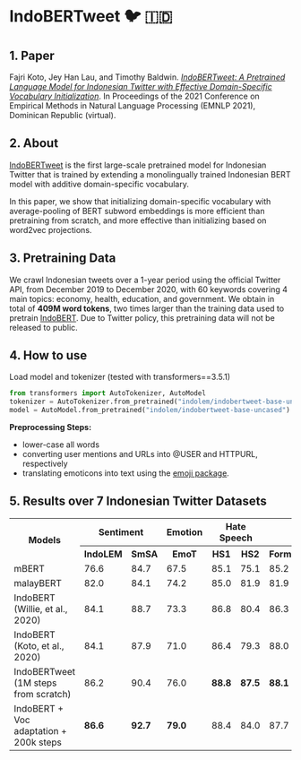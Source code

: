 # IndoBERTweet 🐦 :indonesia: 

## 1. Paper
Fajri Koto, Jey Han Lau, and Timothy Baldwin. [_IndoBERTweet: A Pretrained Language Model for Indonesian Twitter
with Effective Domain-Specific Vocabulary Initialization_](https://www.arxiv.org). 
In Proceedings of the 2021 Conference on Empirical Methods in Natural Language Processing (EMNLP 2021), Dominican Republic (virtual).

## 2. About

[IndoBERTweet](https://huggingface.co/indolem/indobertweet-base-uncased) is the first large-scale pretrained model for Indonesian Twitter
that is trained by extending a monolingually trained Indonesian BERT model with additive domain-specific vocabulary.

In this paper, we show that initializing domain-specific vocabulary with average-pooling of BERT subword embeddings is more efficient than pretraining from scratch, and more effective than initializing based on word2vec projections.

## 3. Pretraining Data

We crawl Indonesian tweets over a 1-year period using the official Twitter API, from December 2019 to December 2020, with 60 keywords covering 4 main topics: economy, health, education, and government. We obtain in total of **409M word tokens**, two times larger than the training data used to pretrain [IndoBERT](https://aclanthology.org/2020.coling-main.66.pdf). Due to Twitter policy, this pretraining data will not be released to public.

## 4. How to use

Load model and tokenizer (tested with transformers==3.5.1)
```python
from transformers import AutoTokenizer, AutoModel
tokenizer = AutoTokenizer.from_pretrained("indolem/indobertweet-base-uncased")
model = AutoModel.from_pretrained("indolem/indobertweet-base-uncased")
```
**Preprocessing Steps:**
* lower-case all words 
* converting user mentions and URLs into @USER and HTTPURL, respectively
* translating emoticons into text using the [emoji package](https://pypi.org/project/emoji/).

## 5. Results over 7 Indonesian Twitter Datasets

<table>
  <col>
  <colgroup span="2"></colgroup>
  <colgroup span="2"></colgroup>
  <tr>
    <th rowspan="2">Models</td>
    <th colspan="2" scope="colgroup">Sentiment</th>
    <th colspan="1" scope="colgroup">Emotion</th>
    <th colspan="2" scope="colgroup">Hate Speech</th>
    <th colspan="2" scope="colgroup">NER</th>
    <th rowspan="2" scope="colgroup">Average</th>
  </tr>
  <tr>
    <th scope="col">IndoLEM</th>
    <th scope="col">SmSA</th>
    <th scope="col">EmoT</th>
    <th scope="col">HS1</th>
    <th scope="col">HS2</th>
    <th scope="col">Formal</th>
    <th scope="col">Informal</th>
  </tr>
  <tr>
    <td scope="row">mBERT</td>
    <td>76.6</td>
    <td>84.7</td>
    <td>67.5</td>
    <td>85.1</td>
    <td>75.1</td>
    <td>85.2</td>
    <td>83.2</td>
    <td>79.6</td>
  </tr>
  <tr>
    <td scope="row">malayBERT</td>
    <td>82.0</td>
    <td>84.1</td>
    <td>74.2</td>
    <td>85.0</td>
    <td>81.9</td>
    <td>81.9</td>
    <td>81.3</td>
    <td>81.5</td>
  </tr>
  <tr>
    <td scope="row">IndoBERT (Willie, et al., 2020)</td>
    <td>84.1</td>
    <td>88.7</td>
    <td>73.3</td>
    <td>86.8</td>
    <td>80.4</td>
    <td>86.3</td>
    <td>84.3</td>
    <td>83.4</td>
  </tr>
  <tr>
    <td scope="row">IndoBERT (Koto, et al., 2020)</td>
    <td>84.1</td>
    <td>87.9</td>
    <td>71.0</td>
    <td>86.4</td>
    <td>79.3</td>
    <td>88.0</td>
    <td>86.9</td>
    <td>83.4</td>
  </tr>
  <tr>
    <td scope="row">IndoBERTweet (1M steps from scratch)</td>
    <td>86.2</td>
    <td>90.4</td>
    <td>76.0</td>
  <td><b>88.8</b></td>
  <td><b>87.5</b></td>
  <td><b>88.1</b></td>
    <td>85.4</td>
    <td>86.1</td>
  </tr>
  <tr>
    <td scope="row">IndoBERT + Voc adaptation + 200k steps</td>
  <td><b>86.6</b></td>
  <td><b>92.7</b></td>
  <td><b>79.0</b></td>
    <td>88.4</td>
    <td>84.0</td>
    <td>87.7</td>
  <td><b>86.9</b></td>
  <td><b>86.5</b></td>
  </tr>
</table>
